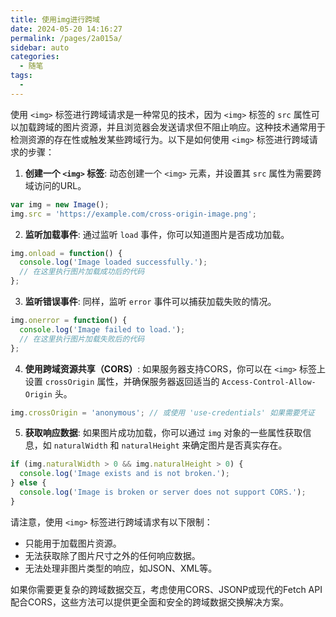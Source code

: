 ```yaml
---
title: 使用img进行跨域
date: 2024-05-20 14:16:27
permalink: /pages/2a015a/
sidebar: auto
categories:
  - 随笔
tags:
  - 
---
```

使用 `<img>` 标签进行跨域请求是一种常见的技术，因为 `<img>` 标签的 `src` 属性可以加载跨域的图片资源，并且浏览器会发送请求但不阻止响应。这种技术通常用于检测资源的存在性或触发某些跨域行为。以下是如何使用 `<img>` 标签进行跨域请求的步骤：

1. **创建一个 `<img>` 标签**:
   动态创建一个 `<img>` 元素，并设置其 `src` 属性为需要跨域访问的URL。

```javascript
var img = new Image();
img.src = 'https://example.com/cross-origin-image.png';
```

2. **监听加载事件**:
   通过监听 `load` 事件，你可以知道图片是否成功加载。

```javascript
img.onload = function() {
  console.log('Image loaded successfully.');
  // 在这里执行图片加载成功后的代码
};
```

3. **监听错误事件**:
   同样，监听 `error` 事件可以捕获加载失败的情况。

```javascript
img.onerror = function() {
  console.log('Image failed to load.');
  // 在这里执行图片加载失败后的代码
};
```

4. **使用跨域资源共享（CORS）**:
   如果服务器支持CORS，你可以在 `<img>` 标签上设置 `crossOrigin` 属性，并确保服务器返回适当的 `Access-Control-Allow-Origin` 头。

```javascript
img.crossOrigin = 'anonymous'; // 或使用 'use-credentials' 如果需要凭证
```

5. **获取响应数据**:
   如果图片成功加载，你可以通过 `img` 对象的一些属性获取信息，如 `naturalWidth` 和 `naturalHeight` 来确定图片是否真实存在。

```javascript
if (img.naturalWidth > 0 && img.naturalHeight > 0) {
  console.log('Image exists and is not broken.');
} else {
  console.log('Image is broken or server does not support CORS.');
}
```

请注意，使用 `<img>` 标签进行跨域请求有以下限制：

- 只能用于加载图片资源。
- 无法获取除了图片尺寸之外的任何响应数据。
- 无法处理非图片类型的响应，如JSON、XML等。

如果你需要更复杂的跨域数据交互，考虑使用CORS、JSONP或现代的Fetch API配合CORS，这些方法可以提供更全面和安全的跨域数据交换解决方案。